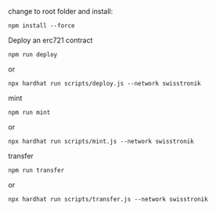 change to root folder and install:
```shell
npm install --force
```
Deploy an erc721 contract

```shell
npm run deploy
```

or
```shell
npx hardhat run scripts/deploy.js --network swisstronik
```

mint 
```shell
npm run mint
```
or

```shell
npx hardhat run scripts/mint.js --network swisstronik
```

transfer 
```shell
npm run transfer
```
or

```shell
npx hardhat run scripts/transfer.js --network swisstronik
```